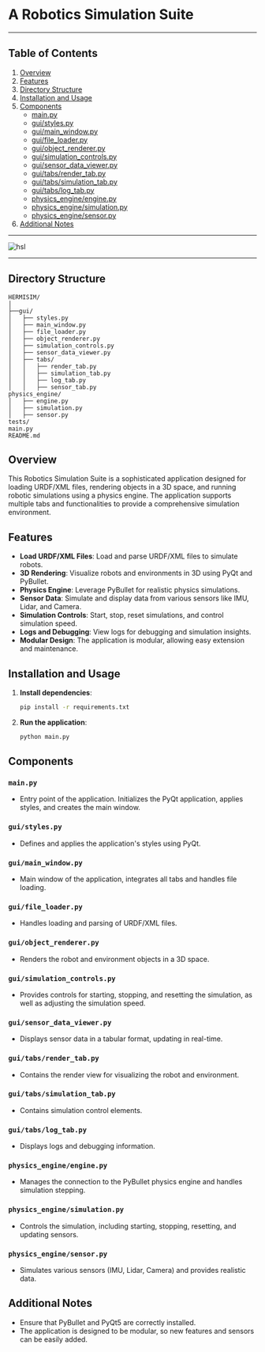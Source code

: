 # A Robotics Simulation Suite
___
## Table of Contents

1. [Overview](#overview)
2. [Features](#features)
3. [Directory Structure](#directory-structure)
4. [Installation and Usage](#installation-and-usage)
5. [Components](#components)
    - [main.py](#mainpy)
    - [gui/styles.py](#guistylespy)
    - [gui/main_window.py](#guimain_windowpy)
    - [gui/file_loader.py](#guifile_loaderpy)
    - [gui/object_renderer.py](#guiobject_rendererpy)
    - [gui/simulation_controls.py](#guisimulation_controlspy)
    - [gui/sensor_data_viewer.py](#guisensor_data_viewerpy)
    - [gui/tabs/render_tab.py](#guitabsrender_tabpy)
    - [gui/tabs/simulation_tab.py](#guitabssimulation_tabpy)
    - [gui/tabs/log_tab.py](#guitabslog_tabpy)
    - [physics_engine/engine.py](#physics_engineenginepy)
    - [physics_engine/simulation.py](#physics_enginesimulationpy)
    - [physics_engine/sensor.py](#physics_enginesensorpy)
6. [Additional Notes](#additional-notes)
___
![hsl](https://github.com/LoQiseaking69/HermiSim-DynamicsViewer/blob/main/HSlogo.jpg)
___

## Directory Structure

```
HERMISIM/
│
├──gui/
│   ├── styles.py
│   ├── main_window.py
│   ├── file_loader.py
│   ├── object_renderer.py
│   ├── simulation_controls.py
│   ├── sensor_data_viewer.py
│   ├── tabs/
│   │   ├── render_tab.py
│   │   ├── simulation_tab.py
│   │   ├── log_tab.py
│   │   ├── sensor_tab.py
physics_engine/
│   ├── engine.py
│   ├── simulation.py
│   ├── sensor.py
tests/
main.py
README.md
```
## Overview

This Robotics Simulation Suite is a sophisticated application designed for loading URDF/XML files, rendering objects in a 3D space, and running robotic simulations using a physics engine. The application supports multiple tabs and functionalities to provide a comprehensive simulation environment.

## Features

- **Load URDF/XML Files**: Load and parse URDF/XML files to simulate robots.
- **3D Rendering**: Visualize robots and environments in 3D using PyQt and PyBullet.
- **Physics Engine**: Leverage PyBullet for realistic physics simulations.
- **Sensor Data**: Simulate and display data from various sensors like IMU, Lidar, and Camera.
- **Simulation Controls**: Start, stop, reset simulations, and control simulation speed.
- **Logs and Debugging**: View logs for debugging and simulation insights.
- **Modular Design**: The application is modular, allowing easy extension and maintenance.



## Installation and Usage

1. **Install dependencies**:
    ```bash
    pip install -r requirements.txt
    ```

2. **Run the application**:
    ```bash
    python main.py
    ```

## Components

### `main.py`

- Entry point of the application. Initializes the PyQt application, applies styles, and creates the main window.

### `gui/styles.py`

- Defines and applies the application's styles using PyQt.

### `gui/main_window.py`

- Main window of the application, integrates all tabs and handles file loading.

### `gui/file_loader.py`

- Handles loading and parsing of URDF/XML files.

### `gui/object_renderer.py`

- Renders the robot and environment objects in a 3D space.

### `gui/simulation_controls.py`

- Provides controls for starting, stopping, and resetting the simulation, as well as adjusting the simulation speed.

### `gui/sensor_data_viewer.py`

- Displays sensor data in a tabular format, updating in real-time.

### `gui/tabs/render_tab.py`

- Contains the render view for visualizing the robot and environment.

### `gui/tabs/simulation_tab.py`

- Contains simulation control elements.

### `gui/tabs/log_tab.py`

- Displays logs and debugging information.

### `physics_engine/engine.py`

- Manages the connection to the PyBullet physics engine and handles simulation stepping.

### `physics_engine/simulation.py`

- Controls the simulation, including starting, stopping, resetting, and updating sensors.

### `physics_engine/sensor.py`

- Simulates various sensors (IMU, Lidar, Camera) and provides realistic data.

## Additional Notes

- Ensure that PyBullet and PyQt5 are correctly installed.
- The application is designed to be modular, so new features and sensors can be easily added.
